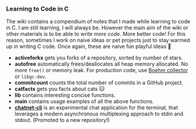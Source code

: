 ﻿### Learning to Code in C
The wiki contains a compendium of notes that I made while learning to code in C. I am still learning, I will always be. However the main aim of the wiki or other materials is to be able to *write more code*. More better code! For this reason, sometimes I work on naive ideas or pet projects just to stay warmed up in writing C code. Once again, these are naive fun playful ideas 🧸

- **activeforks** gets you forks of a repository, sorted by number of stars.
- **autofree** automatically frees/deallocates all heap memory allocated. No more `free()` or memory leak. For production code, use [Boehm collector](http://hboehm.info/gc/) or `libgc-dev`.
- **commitcount** counts the total number of commits in a GitHub project.
- **catfacts** gets you facts about cats 🐱
- **lib** contains interesting concise functions.
- **main** contains usage examples of all the above functions.
- [**chatnet-cli**](https://github.com/midnqp/chatnet-cli) is an experimental chat application for the terminal, that leverages a modern asynchronous multiplexing approach to stdin and stdout. (Promoted to a new repository!)
